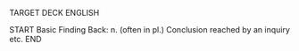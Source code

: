 TARGET DECK
ENGLISH

START
Basic
Finding
Back: n. (often in pl.) Conclusion reached by an inquiry etc.
END
